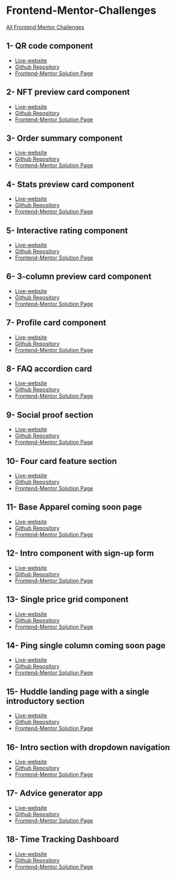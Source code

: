 # Frontend-Mentor-Challenges
<a href="https://comendrun.github.io/Frontend-Mentor-Challenges/">All Frontend Mentor Challenges</a>


## 1- QR code component

- <a href="https://nnf4sx.csb.app/">Live-website</a>
- <a href="https://github.com/comendrun/qr-code-component/tree/main/">Github Repository</a>
- <a href="https://www.frontendmentor.io/solutions/html-cssflexbox-r1rhFXor5">Frontend-Mentor Solution Page</a>


## 2- NFT preview card component

- <a href="https://r8mp1o.csb.app/"> Live-website </a>
- <a href="https://github.com/comendrun/nft-project-preview-component">Github Repository</a>
- <a href="https://www.frontendmentor.io/solutions/html-cssflexbox-BykPZBiS5">Frontend-Mentor Solution Page</a>


## 3- Order summary component

- <a href="https://9nb3gd.csb.app/">Live-website</a>
- <a href="https://github.com/comendrun/order-summary-component">Github Repository</a>
- <a href="https://www.frontendmentor.io/solutions/htmlcss-flexbox-SJBmYJnBq">Frontend-Mentor Solution Page</a>


## 4- Stats preview card component

- <a href="https://comendrun.github.io/stats-preview-card-component/">Live-website</a>
- <a href="https://github.com/comendrun/stats-preview-card-component">Github Repository</a>
- <a href="https://www.frontendmentor.io/solutions/styling-this-page-with-css-flexbox-and-also-mediaqueries-BJsCVtnrq">Frontend-Mentor Solution Page</a>
 
 
## 5- Interactive rating component

- <a href="https://hwvmmp.csb.app/">Live-website</a>
- <a href="https://github.com/comendrun/Interactive-rating-component">Github Repository</a>
- <a href="https://www.frontendmentor.io/solutions/interactive-rating-component-with-two-states-and-css-flexbox-SkKILFnS5">Frontend-Mentor Solution Page</a>


## 6- 3-column preview card component

- <a href="https://comendrun.github.io/3-column-preview-card-component/">Live-website</a>
- <a href="https://github.com/comendrun/3-column-preview-card-component">Github Repository</a>
- <a href="https://www.frontendmentor.io/solutions/used-cssgrid-and-cssflexbox-for-styling-this-three-column-preview-SJccUs3rc">Frontend-Mentor Solution Page</a>


## 7- Profile card component

- <a href="https://comendrun.github.io/Profile-card-component/">Live-website</a>
- <a href="https://github.com/comendrun/Profile-card-component">Github Repository</a>
- <a href="https://www.frontendmentor.io/solutions/used-css-flexbox-for-this-challenge-S13XwjaSq">Frontend-Mentor Solution Page</a>

 
## 8- FAQ accordion card

- <a href="https://comendrun.github.io/faq-accordion-card/">Live-website</a>
- <a href="https://github.com/comendrun/faq-accordion-card/tree/master">Github Repository</a>
- <a href="https://www.frontendmentor.io/solutions/faq-using-reactjs-and-also-mobilefirst-approach-fordesign-BJ3uTUUL9">Frontend-Mentor Solution Page</a>


## 9- Social proof section

- <a href="https://comendrun.github.io/social-proof-section/">Live-website</a>
- <a href="https://github.com/comendrun/social-proof-section">Github Repository</a>
- <a href="https://www.frontendmentor.io/solutions/used-css-grid-and-flexbox-and-also-mobilefirst-approach-HywF4fPUq">Frontend-Mentor Solution Page</a>


## 10- Four card feature section

- <a href="https://comendrun.github.io/Four-Card-Feature-Section/">Live-website</a>
- <a href="https://github.com/comendrun/Four-Card-Feature-Section/blob/new-branch/README.md">Github Repository</a>
- <a href="https://www.frontendmentor.io/solutions/using-flexbox-and-also-mobilefirst-approach-to-finish-this-challenge-BkOkmfiIc">Frontend-Mentor Solution Page</a>


## 11- Base Apparel coming soon page

- <a href="https://comendrun.github.io/base-apparel-coming-soon/">Live-website</a>
- <a href="https://github.com/comendrun/base-apparel-coming-soon">Github Repository</a>
- <a href="https://www.frontendmentor.io/solutions/html-css-js-regex-mobilefirst-approach-SJZ-naCU9">Frontend-Mentor Solution Page</a>


## 12- Intro component with sign-up form

- <a href="https://comendrun.github.io/Intro-Component-with-Signup-Form/">Live-website</a>
- <a href="https://github.com/comendrun/Intro-Component-with-Signup-Form">Github Repository</a>
- <a href="https://www.frontendmentor.io/solutions/intro-components-using-html-cssflexbox-also-javascript-validation-LbAIqzOu9e">Frontend-Mentor Solution Page</a>


## 13- Single price grid component

- <a href="https://comendrun.github.io/Single-Price-Grid-Component/">Live-website</a>
- <a href="https://github.com/comendrun/Single-Price-Grid-Component">Github Repository</a>
- <a href="https://www.frontendmentor.io/solutions/mobilefirst-approach-and-cssflexbox-VBlrr4MMsE">Frontend-Mentor Solution Page</a>


## 14- Ping single column coming soon page

- <a href="https://comendrun.github.io/Ping-Coming-Soon-Page/">Live-website</a>
- <a href="https://github.com/comendrun/Ping-Coming-Soon-Page">Github Repository</a>
- <a href="https://www.frontendmentor.io/solutions/mobilefirst-approach-css-flexbox-and-8XA4qSO-SG">Frontend-Mentor Solution Page</a>

## 15- Huddle landing page with a single introductory section

- <a href="https://comendrun.github.io/Huddle-landing-Page-With-Single-Introductory-Section/">Live-website</a>
- <a href="https://github.com/comendrun/Huddle-landing-Page-With-Single-Introductory-Section">Github Repository</a>
- <a href="https://www.frontendmentor.io/solutions/used-mobilefirst-approach-and-css-flexbox-OUfehDan_i">Frontend-Mentor Solution Page</a>

## 16- Intro section with dropdown navigation

- <a href="https://comendrun.github.io/Intro-Section-With-Dropdown-Navigation/">Live-website</a>
- <a href="https://github.com/comendrun/Intro-Section-With-Dropdown-Navigation">Github Repository</a>
- <a href="https://www.frontendmentor.io/solutions/mobilefirst-approach-and-cssflex-U1YEOxfiwA">Frontend-Mentor Solution Page</a>

## 17- Advice generator app

- <a href="https://comendrun.github.io/Advice-Generator-App/">Live-website</a>
- <a href="https://github.com/comendrun/Advice-Generator-App">Github Repository</a>
- <a href="https://www.frontendmentor.io/solutions/advicegen-using-mobilefirst-approach-css-flexbox-eyPXtVmvDw">Frontend-Mentor Solution Page</a>

## 18- Time Tracking Dashboard

- <a href="https://comendrun.github.io/Time-Tracking-Dashboard/">Live-website</a>
- <a href="https://github.com/comendrun/Time-Tracking-Dashboard/blob/master/README.md">Github Repository</a>
- <a href="https://www.frontendmentor.io/solutions/ttd-using-sass-cssgridreactjs-jJCSNgTNAp">Frontend-Mentor Solution Page</a>
